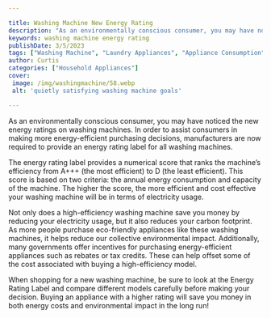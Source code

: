 ```yaml
---

title: Washing Machine New Energy Rating
description: "As an environmentally conscious consumer, you may have noticed the new energy ratings on washing machines. In order to assist cons...swipe up to find out"
keywords: washing machine energy rating
publishDate: 3/5/2023
tags: ["Washing Machine", "Laundry Appliances", "Appliance Consumption", "Clean Appliance", "Appliance Reviews"]
author: Curtis
categories: ["Household Appliances"]
cover: 
 image: /img/washingmachine/58.webp
 alt: 'quietly satisfying washing machine goals'

---
```


As an environmentally conscious consumer, you may have noticed the new energy ratings on washing machines. In order to assist consumers in making more energy-efficient purchasing decisions, manufacturers are now required to provide an energy rating label for all washing machines.

The energy rating label provides a numerical score that ranks the machine’s efficiency from A+++ (the most efficient) to D (the least efficient). This score is based on two criteria: the annual energy consumption and capacity of the machine. The higher the score, the more efficient and cost effective your washing machine will be in terms of electricity usage.

Not only does a high-efficiency washing machine save you money by reducing your electricity usage, but it also reduces your carbon footprint. As more people purchase eco-friendly appliances like these washing machines, it helps reduce our collective environmental impact. Additionally, many governments offer incentives for purchasing energy-efficient appliances such as rebates or tax credits. These can help offset some of the cost associated with buying a high-efficiency model.

When shopping for a new washing machine, be sure to look at the Energy Rating Label and compare different models carefully before making your decision. Buying an appliance with a higher rating will save you money in both energy costs and environmental impact in the long run!
